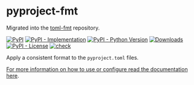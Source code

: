 # pyproject-fmt

Migrated into the [toml-fmt](https://github.com/gaborbernat/toml-fmt) repository.

[![PyPI](https://img.shields.io/pypi/v/pyproject-fmt?style=flat-square)](https://pypi.org/project/pyproject-fmt)
[![PyPI - Implementation](https://img.shields.io/pypi/implementation/pyproject-fmt?style=flat-square)](https://pypi.org/project/pyproject-fmt)
[![PyPI - Python Version](https://img.shields.io/pypi/pyversions/pyproject-fmt?style=flat-square)](https://pypi.org/project/pyproject-fmt)
[![Downloads](https://static.pepy.tech/badge/pyproject-fmt/month)](https://pepy.tech/project/pyproject-fmt)
[![PyPI - License](https://img.shields.io/pypi/l/pyproject-fmt?style=flat-square)](https://opensource.org/licenses/MIT)
[![check](https://github.com/tox-dev/pyproject-fmt/actions/workflows/check.yaml/badge.svg)](https://github.com/tox-dev/pyproject-fmt/actions/workflows/check.yaml)

Apply a consistent format to the `pyproject.toml` files.

[For more information on how to use or configure read the documentation here](https://pyproject-fmt.readthedocs.io/en/latest/).
